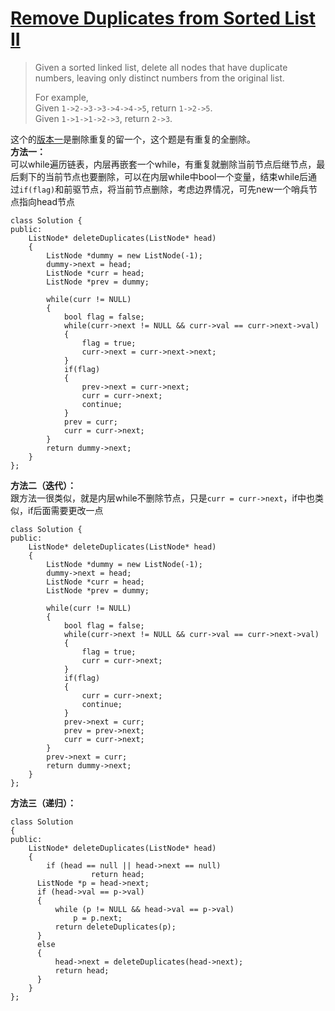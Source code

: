 # [Remove Duplicates from Sorted List II][1]
> Given a sorted linked list, delete all nodes that have duplicate numbers, leaving only distinct numbers from the original list.
> 
> For example,  
> Given `1->2->3->3->4->4->5`, return `1->2->5`.   
> Given `1->1->1->2->3`, return `2->3`.

这个的[版本一][2]是删除重复的留一个，这个题是有重复的全删除。  
**方法一：**  
可以while遍历链表，内层再嵌套一个while，有重复就删除当前节点后继节点，最后剩下的当前节点也要删除，可以在内层while中bool一个变量，结束while后通过`if(flag)`和前驱节点，将当前节点删除，考虑边界情况，可先new一个哨兵节点指向head节点

    class Solution {
    public:
        ListNode* deleteDuplicates(ListNode* head) 
        {
            ListNode *dummy = new ListNode(-1);
            dummy->next = head;
            ListNode *curr = head;
            ListNode *prev = dummy;

            while(curr != NULL)
            {
                bool flag = false;
                while(curr->next != NULL && curr->val == curr->next->val)
                {
                    flag = true;
                    curr->next = curr->next->next;
                }
                if(flag)
                {
                    prev->next = curr->next;
                    curr = curr->next;
                    continue;
                }
                prev = curr;
                curr = curr->next;       
            }
            return dummy->next;
        }
    };

**方法二（迭代）：**  
跟方法一很类似，就是内层while不删除节点，只是`curr = curr->next`，if中也类似，if后面需要更改一点  

    class Solution {
    public:
        ListNode* deleteDuplicates(ListNode* head) 
        {
            ListNode *dummy = new ListNode(-1);
            dummy->next = head;
            ListNode *curr = head;
            ListNode *prev = dummy;

            while(curr != NULL)
            {
                bool flag = false;
                while(curr->next != NULL && curr->val == curr->next->val)
                {
                    flag = true;
                    curr = curr->next;
                }
                if(flag)
                {	          
                    curr = curr->next;
                    continue;
                }
                prev->next = curr;
                prev = prev->next;
                curr = curr->next;       
            }
            prev->next = curr;
            return dummy->next;
        }
    };

**方法三（递归）：**  

	class Solution 
	{
	public:
	    ListNode* deleteDuplicates(ListNode* head) 
	    {
	        if (head == null || head->next == null) 
			    	  return head;
          ListNode *p = head->next;
          if (head->val == p->val) 
          {
              while (p != NULL && head->val == p->val) 
                  p = p.next;	
              return deleteDuplicates(p);
          }
          else 
          {
              head->next = deleteDuplicates(head->next);
              return head;
          }
	    }
	};
  
  [1]:https://leetcode.com/problems/remove-duplicates-from-sorted-list-ii/description/
  [2]:https://github.com/mytlx/LeetCode/tree/master/002.Remove%20Duplicates%20from%20Sorted%20List
